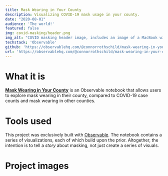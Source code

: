 ```yaml
---
title: Mask Wearing in Your County
description: Visualizing COVID-19 mask usage in your county.
date: "2020-08-01"
audience: 'The world!'
featured: false
img: covid-masking/header.png
img_alt: "COVID masking header image, includes an image of a MacBook with the application open."
techstack: 'Observable'
github: 'https://observablehq.com/@connorrothschild/mask-wearing-in-your-county'
url: 'https://observablehq.com/@connorrothschild/mask-wearing-in-your-county'
---
```


[<InlineImage :clickable=false src="projects/covid-masking/header.png" alt="Header"></InlineImage>](https://observablehq.com/@connorrothschild/mask-wearing-in-your-county)

# What it is

[**Mask Wearing in Your County**](https://observablehq.com/@connorrothschild/mask-wearing-in-your-county) is an Observable notebook that allows users to explore mask wearing in their county, compared to COVID-19 case counts and mask wearing in other counties.

# Tools used

This project was exclusively built with [Observable](https://observablehq.com/). The notebook contains a series of visualizations, each of which build upon the prior. Altogether, the intention is to tell a *story* about masking, not just create a series of visuals.

# Project images

<ProjectImage src="projects/covid-masking/mac-1.png" alt="" width="100%"></ProjectImage>

<ProjectImage src="projects/covid-masking/mac-2.png" alt="" width="32%"></ProjectImage>
<ProjectImage src="projects/covid-masking/mac-3.png" alt="" width="32%"></ProjectImage>
<ProjectImage src="projects/covid-masking/mac-4.png" alt="" width="32%"></ProjectImage>

<ProjectImage src="projects/covid-masking/phone-1.png" alt="" width="48%"></ProjectImage>
<ProjectImage src="projects/covid-masking/phone-2.png" alt="" width="48%"></ProjectImage>

<ProjectImage src="projects/covid-masking/mac-5.png" alt="" width="74%"></ProjectImage>
<ProjectImage src="projects/covid-masking/phone-3.png" alt="" width="24%"></ProjectImage>
